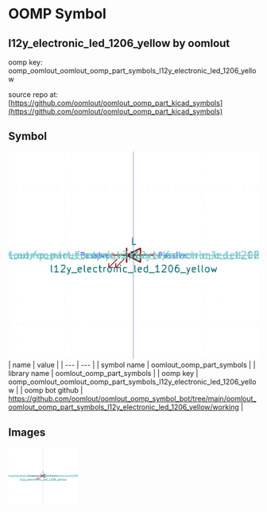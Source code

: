 # OOMP Symbol  
## l12y_electronic_led_1206_yellow  by oomlout  
  
oomp key: oomp_oomlout_oomlout_oomp_part_symbols_l12y_electronic_led_1206_yellow  
  
source repo at: [https://github.com/oomlout/oomlout_oomp_part_kicad_symbols](https://github.com/oomlout/oomlout_oomp_part_kicad_symbols)  
## Symbol  
  
[![working.png](working_600.png)](working.png)  
| name | value | 
| --- | --- | 
| symbol name | oomlout_oomp_part_symbols | 
| library name | oomlout_oomp_part_symbols | 
| oomp key | oomp_oomlout_oomlout_oomp_part_symbols_l12y_electronic_led_1206_yellow | 
| oomp bot github | https://github.com/oomlout/oomlout_oomp_symbol_bot/tree/main/oomlout_oomlout_oomp_part_symbols_l12y_electronic_led_1206_yellow/working | 
## Images  
  
[![working.png](working_140.png)](working.png)  
